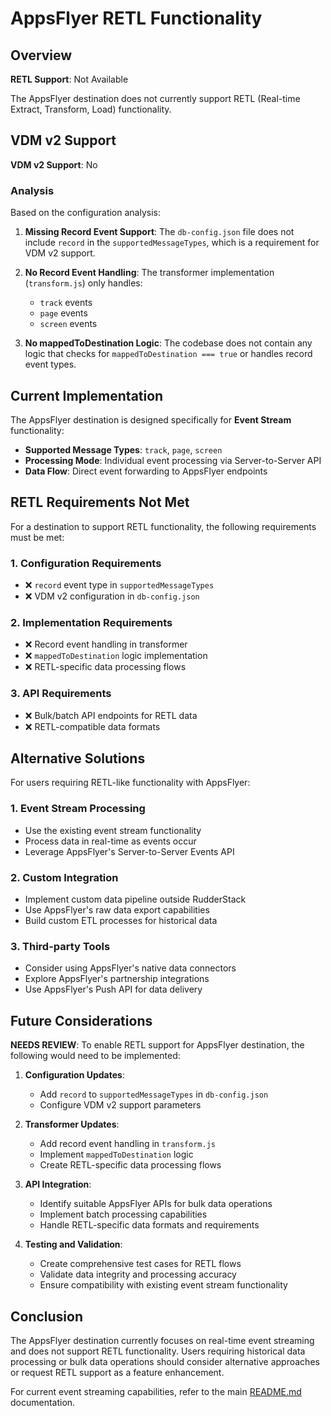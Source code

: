 # AppsFlyer RETL Functionality

## Overview

**RETL Support**: Not Available

The AppsFlyer destination does not currently support RETL (Real-time Extract, Transform, Load) functionality.

## VDM v2 Support

**VDM v2 Support**: No

### Analysis

Based on the configuration analysis:

1. **Missing Record Event Support**: The `db-config.json` file does not include `record` in the `supportedMessageTypes`, which is a requirement for VDM v2 support.

2. **No Record Event Handling**: The transformer implementation (`transform.js`) only handles:
   - `track` events
   - `page` events  
   - `screen` events

3. **No mappedToDestination Logic**: The codebase does not contain any logic that checks for `mappedToDestination === true` or handles record event types.

## Current Implementation

The AppsFlyer destination is designed specifically for **Event Stream** functionality:

- **Supported Message Types**: `track`, `page`, `screen`
- **Processing Mode**: Individual event processing via Server-to-Server API
- **Data Flow**: Direct event forwarding to AppsFlyer endpoints

## RETL Requirements Not Met

For a destination to support RETL functionality, the following requirements must be met:

### 1. Configuration Requirements
- ❌ `record` event type in `supportedMessageTypes`
- ❌ VDM v2 configuration in `db-config.json`

### 2. Implementation Requirements  
- ❌ Record event handling in transformer
- ❌ `mappedToDestination` logic implementation
- ❌ RETL-specific data processing flows

### 3. API Requirements
- ❌ Bulk/batch API endpoints for RETL data
- ❌ RETL-compatible data formats

## Alternative Solutions

For users requiring RETL-like functionality with AppsFlyer:

### 1. Event Stream Processing
- Use the existing event stream functionality
- Process data in real-time as events occur
- Leverage AppsFlyer's Server-to-Server Events API

### 2. Custom Integration
- Implement custom data pipeline outside RudderStack
- Use AppsFlyer's raw data export capabilities
- Build custom ETL processes for historical data

### 3. Third-party Tools
- Consider using AppsFlyer's native data connectors
- Explore AppsFlyer's partnership integrations
- Use AppsFlyer's Push API for data delivery

## Future Considerations

**NEEDS REVIEW**: To enable RETL support for AppsFlyer destination, the following would need to be implemented:

1. **Configuration Updates**:
   - Add `record` to `supportedMessageTypes` in `db-config.json`
   - Configure VDM v2 support parameters

2. **Transformer Updates**:
   - Add record event handling in `transform.js`
   - Implement `mappedToDestination` logic
   - Create RETL-specific data processing flows

3. **API Integration**:
   - Identify suitable AppsFlyer APIs for bulk data operations
   - Implement batch processing capabilities
   - Handle RETL-specific data formats and requirements

4. **Testing and Validation**:
   - Create comprehensive test cases for RETL flows
   - Validate data integrity and processing accuracy
   - Ensure compatibility with existing event stream functionality

## Conclusion

The AppsFlyer destination currently focuses on real-time event streaming and does not support RETL functionality. Users requiring historical data processing or bulk data operations should consider alternative approaches or request RETL support as a feature enhancement.

For current event streaming capabilities, refer to the main [README.md](../README.md) documentation.

